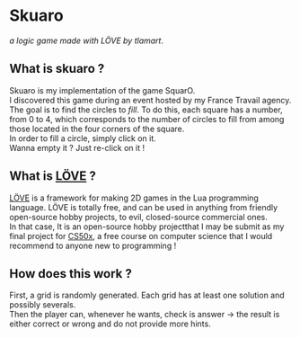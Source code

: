 # Skuaro
_a logic game made with LÖVE by tlamart_.
## What is skuaro ?
Skuaro is my implementation of the game SquarO.<br>
I discovered this game during an event hosted by my France Travail agency.<br>
The goal is to find the circles to _fill_.
To do this, each square has a number, from 0 to 4, which corresponds to the number of circles to fill from among those located in the four corners of the square.<br>
In order to fill a circle, simply click on it.<br>
Wanna empty it ? Just re-click on it !
## What is [LÖVE](https://youtu.be/HEXWRTEbj1I?si=37njbXq3isze1tlL) ?
[LÖVE](https://love2d.org/) is a framework for making 2D games in the Lua programming language. LÖVE is totally free, and can be used in anything from friendly open-source hobby projects, to evil, closed-source commercial ones.<br>
In that case, It is an open-source hobby projectthat I may be submit as my final project for [CS50x](https://cs50.harvard.edu/x/2025/), a free course on computer science that I would recommend to anyone new to programming !
## How does this work ?
First, a grid is randomly generated. Each grid has at least one solution and possibly severals.<br>
Then the player can, whenever he wants, check is answer -> the result is either correct or wrong and do not provide more hints.
